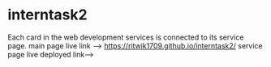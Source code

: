 # interntask2
Each card in the web development services is connected to its service page.
main page live link --> https://ritwik1709.github.io/interntask2/
service page live deployed link--> 
